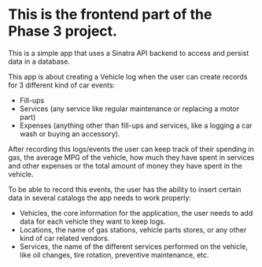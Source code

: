 # This is the frontend part of the Phase 3 project.

This is a simple app that uses a Sinatra API backend to access and persist data in a database.

This app is about creating a Vehicle log when the user can create records for 3 different kind of car events:
- Fill-ups
- Services (any service like regular maintenance or replacing a motor part)
- Expenses (anything other than fill-ups and services, like a logging a car wash or buying an accessory).

After recording this logs/events the user can keep track of their spending in gas, the average MPG of the vehicle, how much they have spent in services and other expenses or the total amount of money they have spent in the vehicle.

To be able to record this events, the user has the ability to insert certain data in several catalogs the app needs to work properly:
- Vehicles, the core information for the application, the user needs to add data for each vehicle they want to keep logs.
- Locations, the name of gas stations, vehicle parts stores, or any other kind of car related vendors.
- Services, the name of the different services performed on the vehicle, like oil changes, tire rotation, preventive maintenance, etc.
